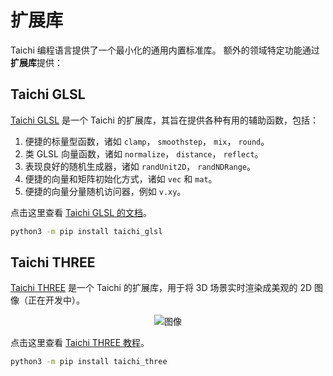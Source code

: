 # 扩展库

Taichi 编程语言提供了一个最小化的通用内置标准库。 额外的领域特定功能通过**扩展库**提供：

## Taichi GLSL

[Taichi GLSL](https://github.com/taichi-dev/taichi_glsl) 是一个 Taichi 的扩展库，其旨在提供各种有用的辅助函数，包括：

1.  便捷的标量型函数，诸如 `clamp`， `smoothstep`， `mix`， `round`。
2.  类 GLSL 向量函数，诸如 `normalize`， `distance`， `reflect`。
3.  表现良好的随机生成器，诸如 `randUnit2D`， `randNDRange`。
4.  便捷的向量和矩阵初始化方式，诸如 `vec` 和 `mat`。
5.  便捷的向量分量随机访问器，例如 `v.xy`。

点击这里查看 [Taichi GLSL 的文档](https://taichi-glsl.readthedocs.io)。

```bash
python3 -m pip install taichi_glsl
```

## Taichi THREE

[Taichi THREE](https://github.com/taichi-dev/taichi_three) 是一个 Taichi 的扩展库，用于将 3D 场景实时渲染成美观的 2D 图像（正在开发中）。

<center>

![图像](https://raw.githubusercontent.com/taichi-dev/taichi_three/16d98cb1c1f2ab7a37c9e42260878c047209fafc/assets/monkey.png)

</center>

点击这里查看 [Taichi THREE 教程](https://github.com/taichi-dev/taichi_three#how-to-play)。

```bash
python3 -m pip install taichi_three
```
